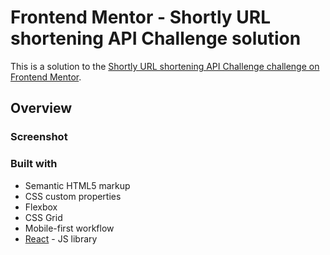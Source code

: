 # Frontend Mentor - Shortly URL shortening API Challenge solution

This is a solution to the [Shortly URL shortening API Challenge challenge on Frontend Mentor](https://www.frontendmentor.io/challenges/url-shortening-api-landing-page-2ce3ob-G).

## Overview

### Screenshot

### Built with

- Semantic HTML5 markup
- CSS custom properties
- Flexbox
- CSS Grid
- Mobile-first workflow
- [React](https://reactjs.org/) - JS library
